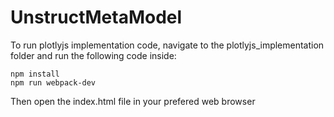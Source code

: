 # UnstructMetaModel

To run plotlyjs implementation code, navigate to the plotlyjs_implementation folder and run the following code inside:
```
npm install
npm run webpack-dev
```
Then open the index.html file in your prefered web browser

